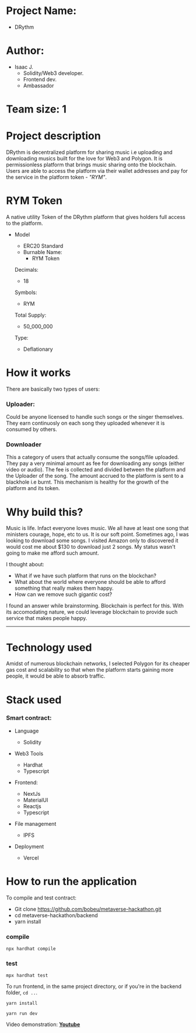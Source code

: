 # Project Name:
- DRythm

# Author: 
- Isaac J. 
  - Solidity/Web3 developer.
  - Frontend dev.
  - Ambassador

# Team size: 1

# Project description

DRythm is decentralized platform for sharing music i.e uploading and downloading musics built for the love for Web3 and Polygon. It is permissionless platform that brings music sharing onto the blockchain. Users are able to access the platform via their wallet addresses and pay for the service in the platform token - *"RYM"*.

# RYM Token
A native utility Token of the DRythm platform that gives holders full access to the platform.
- Model
  - ERC20 Standard
  - Burnable
  Name: 
    - RYM Token
  
  Decimals:
    - 18

  Symbols:
    - RYM

  Total Supply:
    - 50_000_000

  Type:
    - Deflationary

# How it works
There are basically two types of users: 

### Uploader: 
Could be anyone licensed to handle such songs or the singer themselves.
They earn continuosly on each song they uploaded whenever it is consumed by others.

### Downloader
This a category of users that actually consume the songs/file uploaded. They pay a very minimal amount as fee for downloading any songs (either video or audio). The fee is collected and divided between the platform and the Uploader of the song. 
The amount accrued to the platform is sent to a blackhole i.e burnt. This mechanism is healthy for the growth of the platform and its token.

# Why build this?
Music is life. Infact everyone loves music. We all have at least one song that ministers courage, hope, etc to us. It is our soft point. Sometimes ago, I was looking to download some songs. I visited Amazon only to discovered it would cost me about $130 to download just 2 songs. My status wasn't going to make me afford such amount. 

I thought about: 

- What if we have such platform that runs on the blockchan?
- What about the world where everyone should be able to afford something that really makes them happy.
- How can we remove such gigantic cost?

I found an answer while brainstorming. Blockchain is perfect for this. With its accomodating nature, we could leverage blockchain to provide such service that makes people happy.

-----------------------

# Technology used
Amidst of numerous blockchain networks, I selected Polygon for its cheaper gas cost and scalability so that when the platform starts gaining more people, it would be able to absorb traffic.

# Stack used
### Smart contract:
- Language
  - Solidity

- Web3 Tools
  - Hardhat
  - Typescript

- Frontend: 
  - NextJs
  - MaterialUI
  - Reactjs
  - Typescript

- File management
  - IPFS

- Deployment
  - Vercel

# How to run the application
To compile and test contract:

- Git clone https://github.com/bobeu/metaverse-hackathon.git
- cd metaverse-hackathon/backend
- yarn install

### compile
```
npx hardhat compile

```

### test
```
mpx hardhat test

```


To run frontend, in the same project directory, or if you're in the backend folder, `cd ..`.

```
yarn install

```

```
yarn run dev

```

Video demonstration: **[Youtube](https://youtu.be/mbzbTWRRnWE)**
